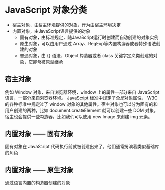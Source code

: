 # JavaScript 对象分类

- 宿主对象，由宿主环境提供的对象，行为由宿主环境决定
- 内置对象，由JavaScript语言提供的对象
  - 固有对象，由标准规定，随JavaScript运行时创建而自动创建的对象实例
  - 原生对象，可以由用户通过 Array、RegExp等内置构造器或者特殊语法创建的对象
  - 普通对象，由 {} 语法、Object 构造器或者 class 关键字定义类创建的对象，它能够被原型继承

## 宿主对象

例如 Window 对象，来自浏览器环境，window 上的属性一部分来自 JavaScript 语言，一部分来自浏览器环境。 JavaScript 标准中规定了全局对象属性， W3C 的各种标准中规定过了 window 对象的其他属性。宿主对象也可以分为固有的和用户创建的两种，比如 document.createElement 就可以创建一些 DOM 对象。宿主也会提供一些构造器，比如我们可以使用 new Image 来创建 img 元素。

## 内置对象  —— 固有对象

固有对象在 JavaScript 代码执行前就被创建出来了，他们通常扮演着类似基础库的角色

## 内置对象 —— 原生对象

通过语言内置的构造器创建的对象

